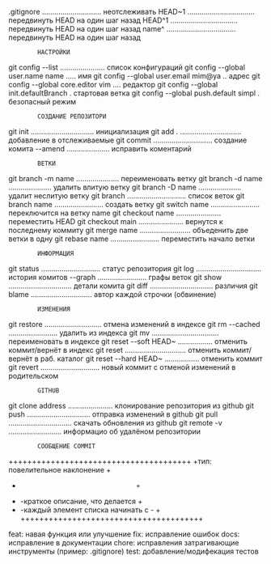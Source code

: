 .gitignore ............................. неотслеживать
HEAD~1 ................................. передвинуть HEAD на один шаг назад
HEAD^1 ................................. передвинуть HEAD на один шаг назад
name^ .................................. передвинуть HEAD на один шаг назад

            НАСТРОЙКИ
git config --list ...................... список конфигураций
git config --global user.name name ..... имя
git config --global user.email mim@ya .. адрес
git config --global core.editor vim .... редактор
git config --global init.defaultBranch . стартовая ветка
git config --global push.default simpl . безопасный режим

            СОЗДАНИЕ РЕПОЗИТОРИ
git init ............................... инициализация
git add . .............................. добавление в отслеживаемые
git commit ............................. создание комита
           --amend ..................... исправить коментарий

            ВЕТКИ
git branch -m name ..................... переименовать ветку
git branch -d name ..................... удалить влитую ветку
git branch -D name ..................... удалит неслитую ветку
git branch ............................. список веток
git branch name ........................ создать ветку
git switch name ........................ переключится на ветку name
git checkout name ...................... переместить HEAD
git checkout main ...................... вернутся к последнему коммиту
git merge name ......................... объеденить две ветки в одну
git rebase name ........................ переместить начало ветки

            ИНФОРМАЦИЯ
git status ............................. статус репозитория
git log ................................ история комитов
        --graph ........................ графы веток
git show ............................... детали комита
git diff ............................... различия
git blame .............................. автор каждой строчки (обвинение)

            ИЗМЕНЕНИЯ
git restore ............................ отмена изменений в индексе
git rm --cached ........................ удалить из индекса
git mv ................................. переименовать в индексе
git reset --soft HEAD~ ................. отменить коммит/вернёт в индекс
git reset .............................. отменить коммит/вернёт в раб. каталог
git reset --hard HEAD~ ................. отменить коммит
git revert ............................. новый коммит с отменой изменений в родительском

            GITHUB
git clone address ...................... клонирование репозитория из github
git push ............................... отправка изменений в github
git pull ............................... скачать обновления из github
git remote -v .......................... информацио об удалёном репозитории


            СООБЩЕНИЕ COMMIT
+++++++++++++++++++++++++++++++++++++++
+тип: повелительное наклонение        +
+                                     +
+ -краткое описание, что делается     +
+ -каждый элемент списка начинать с - +
+++++++++++++++++++++++++++++++++++++++

feat:  навая функция или улучшение
fix:   исправление ошибок
docs:  исправление в документации
chore: исправления затрагивающие инструменты (пример: .gitignore)
test:  добавление/модифекация тестов
